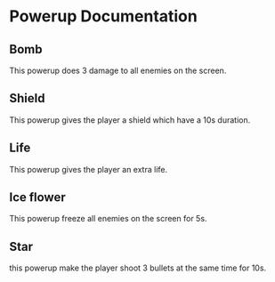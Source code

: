 # Powerup Documentation

## Bomb
This powerup does 3 damage to all enemies on the screen.

## Shield
This powerup gives the player a shield which have a 10s duration.

## Life
This powerup gives the player an extra life.

## Ice flower
This powerup freeze all enemies on the screen for 5s.

## Star
this powerup make the player shoot 3 bullets at the same time for 10s.
